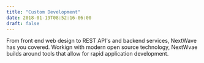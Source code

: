 ```yaml
---
title: "Custom Development"
date: 2018-01-19T08:52:16-06:00
draft: false
---
```

From front end web design to REST API's and backend services, NextWave has you covered. Workign with modern open source technology, NextWvae builds around tools that allow for rapid application development.
